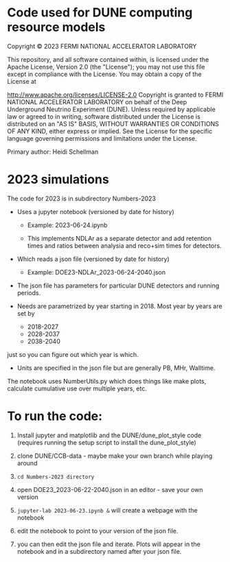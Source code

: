 # Code used for DUNE computing resource models 

Copyright © 2023 FERMI NATIONAL ACCELERATOR LABORATORY

This repository, and all software contained within, is licensed under the Apache License, Version 2.0 (the "License"); you may not use this file except in compliance with the License. You may obtain a copy of the License at

http://www.apache.org/licenses/LICENSE-2.0
Copyright is granted to FERMI NATIONAL ACCELERATOR LABORATORY on behalf of the Deep Underground Neutrino Experiment (DUNE). Unless required by applicable law or agreed to in writing, software distributed under the License is distributed on an "AS IS" BASIS, WITHOUT WARRANTIES OR CONDITIONS OF ANY KIND, either express or implied. See the License for the specific language governing permissions and limitations under the License.

Primary author: Heidi Schellman

# 2023 simulations

The code for 2023 is in subdirectory Numbers-2023

* Uses a jupyter notebook (versioned by date for history) 
  
  -  Example: 2023-06-24.ipynb
 
  -  This implements NDLAr as a separate detector and add retention times and ratios between analysia and reco+sim times for detectors. 

* Which reads a json file (versioned by date for history)
  
  -  Example: DOE23-NDLAr_2023-06-24-2040.json

* The json file has parameters for particular DUNE detectors and running periods. 

* Needs are parametrized by year starting in 2018.  Most year by years are set by

  - 2018-2027
  - 2028-2037
  - 2038-2040

just so  you can figure out which year is which.  

* Units are specified in the json file but are generally PB, MHr, Walltime.  

The notebook uses NumberUtils.py which does things like make plots, calculate cumulative use over multiple years, etc. 

# To run the code:

1. Install jupyter and matplotlib and the DUNE/dune_plot_style code (requires running the setup script to install the dune_plot_style)

2. clone DUNE/CCB-data  - maybe make your own branch while playing around

3. `cd Numbers-2023 directory`
   
4. open DOE23_2023-06-22-2040.json in an editor - save your own version 

6. `jupyter-lab 2023-06-23.ipynb &` will create a webpage with the notebook 
   
7. edit the notebook to point to your version of the json file.

8. you can then edit the json file and iterate.  Plots will appear in the notebook and in a subdirectory named after your json file. 


